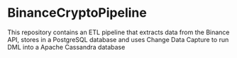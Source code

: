 # BinanceCryptoPipeline
This repository contains an ETL pipeline that extracts data from the Binance API, stores in a PostgreSQL database and uses Change Data Capture to run DML into a Apache Cassandra database
